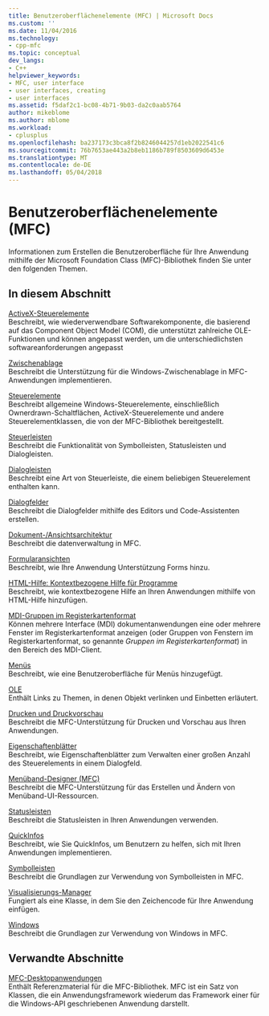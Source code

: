 ```yaml
---
title: Benutzeroberflächenelemente (MFC) | Microsoft Docs
ms.custom: ''
ms.date: 11/04/2016
ms.technology:
- cpp-mfc
ms.topic: conceptual
dev_langs:
- C++
helpviewer_keywords:
- MFC, user interface
- user interfaces, creating
- user interfaces
ms.assetid: f5daf2c1-bc08-4b71-9b03-da2c0aab5764
author: mikeblome
ms.author: mblome
ms.workload:
- cplusplus
ms.openlocfilehash: ba237173c3bca8f2b8246044257d1eb2022541c6
ms.sourcegitcommit: 76b7653ae443a2b8eb1186b789f8503609d6453e
ms.translationtype: MT
ms.contentlocale: de-DE
ms.lasthandoff: 05/04/2018
---
```

# <a name="user-interface-elements-mfc"></a>Benutzeroberflächenelemente (MFC)
Informationen zum Erstellen die Benutzeroberfläche für Ihre Anwendung mithilfe der Microsoft Foundation Class (MFC)-Bibliothek finden Sie unter den folgenden Themen.  
  
## <a name="in-this-section"></a>In diesem Abschnitt  
 [ActiveX-Steuerelemente](../mfc/activex-controls.md)  
 Beschreibt, wie wiederverwendbare Softwarekomponente, die basierend auf das Component Object Model (COM), die unterstützt zahlreiche OLE-Funktionen und können angepasst werden, um die unterschiedlichsten softwareanforderungen angepasst  
  
 [Zwischenablage](../mfc/clipboard.md)  
 Beschreibt die Unterstützung für die Windows-Zwischenablage in MFC-Anwendungen implementieren.  
  
 [Steuerelemente](../mfc/controls-mfc.md)  
 Beschreibt allgemeine Windows-Steuerelemente, einschließlich Ownerdrawn-Schaltflächen, ActiveX-Steuerelemente und andere Steuerelementklassen, die von der MFC-Bibliothek bereitgestellt.  
  
 [Steuerleisten](../mfc/control-bars.md)  
 Beschreibt die Funktionalität von Symbolleisten, Statusleisten und Dialogleisten.  
  
 [Dialogleisten](../mfc/dialog-bars.md)  
 Beschreibt eine Art von Steuerleiste, die einem beliebigen Steuerelement enthalten kann.  
  
 [Dialogfelder](../mfc/dialog-boxes.md)  
 Beschreibt die Dialogfelder mithilfe des Editors und Code-Assistenten erstellen.  
  
 [Dokument-/Ansichtsarchitektur](../mfc/document-view-architecture.md)  
 Beschreibt die datenverwaltung in MFC.  
  
 [Formularansichten](../mfc/form-views-mfc.md)  
 Beschreibt, wie Ihre Anwendung Unterstützung Forms hinzu.  
  
 [HTML-Hilfe: Kontextbezogene Hilfe für Programme](../mfc/html-help-context-sensitive-help-for-your-programs.md)  
 Beschreibt, wie kontextbezogene Hilfe an Ihren Anwendungen mithilfe von HTML-Hilfe hinzufügen.  
  
 [MDI-Gruppen im Registerkartenformat](../mfc/mdi-tabbed-groups.md)  
 Können mehrere Interface (MDI) dokumentanwendungen eine oder mehrere Fenster im Registerkartenformat anzeigen (oder Gruppen von Fenstern im Registerkartenformat, so genannte *Gruppen im Registerkartenformat*) in den Bereich des MDI-Client.  
  
 [Menüs](../mfc/menus-mfc.md)  
 Beschreibt, wie eine Benutzeroberfläche für Menüs hinzugefügt.  
  
 [OLE](../mfc/ole-mfc.md)  
 Enthält Links zu Themen, in denen Objekt verlinken und Einbetten erläutert.  
  
 [Drucken und Druckvorschau](../mfc/printing-and-print-preview.md)  
 Beschreibt die MFC-Unterstützung für Drucken und Vorschau aus Ihren Anwendungen.  
  
 [Eigenschaftenblätter](../mfc/property-sheets-mfc.md)  
 Beschreibt, wie Eigenschaftenblätter zum Verwalten einer großen Anzahl des Steuerelements in einem Dialogfeld.  
  
 [Menüband-Designer (MFC)](../mfc/ribbon-designer-mfc.md)  
 Beschreibt die MFC-Unterstützung für das Erstellen und Ändern von Menüband-UI-Ressourcen.  
  
 [Statusleisten](../mfc/status-bars.md)  
 Beschreibt die Statusleisten in Ihren Anwendungen verwenden.  
  
 [QuickInfos](../mfc/tool-tips.md)  
 Beschreibt, wie Sie QuickInfos, um Benutzern zu helfen, sich mit Ihren Anwendungen implementieren.  
  
 [Symbolleisten](../mfc/toolbars.md)  
 Beschreibt die Grundlagen zur Verwendung von Symbolleisten in MFC.  
  
 [Visualisierungs-Manager](../mfc/visualization-manager.md)  
 Fungiert als eine Klasse, in dem Sie den Zeichencode für Ihre Anwendung einfügen.  
  
 [Windows](../mfc/windows.md)  
 Beschreibt die Grundlagen zur Verwendung von Windows in MFC.  
  
## <a name="related-sections"></a>Verwandte Abschnitte  
 [MFC-Desktopanwendungen](../mfc/mfc-desktop-applications.md)  
 Enthält Referenzmaterial für die MFC-Bibliothek. MFC ist ein Satz von Klassen, die ein Anwendungsframework wiederum das Framework einer für die Windows-API geschriebenen Anwendung darstellt.

